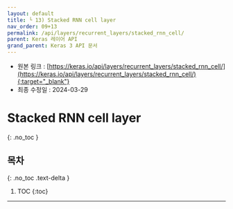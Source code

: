 ```yaml
---
layout: default
title: └ 13) Stacked RNN cell layer
nav_order: 09+13
permalink: /api/layers/recurrent_layers/stacked_rnn_cell/
parent: Keras 레이어 API
grand_parent: Keras 3 API 문서
---
```


* 원본 링크 : [https://keras.io/api/layers/recurrent_layers/stacked_rnn_cell/](https://keras.io/api/layers/recurrent_layers/stacked_rnn_cell/){:target="_blank"}
* 최종 수정일 : 2024-03-29

# Stacked RNN cell layer
{: .no_toc }

## 목차
{: .no_toc .text-delta }

1. TOC
{:toc}

---

